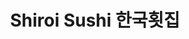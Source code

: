 ---
layout: place
title: "Shiroi Sushi 한국횟집"
permalink: /illinois/glenview/shiroi-sushi.html
stateAbbr: IL
stateName: Illinois
cityName: Glenview
seo:
  name: "Shiroi Sushi 한국횟집"
  type: Restaurant
  links: https://www.shiroisushi.com/
description: "Shiroi Sushi 한국횟집 serves delicious sushi in Glenview, Illinois. Try fresh Japanese dishes for a great dining experience. "
place_id: ChIJH8nN5AnID4gR6RvxFX8vs38
photos:
  - name: >-
      places/ChIJH8nN5AnID4gR6RvxFX8vs38/photos/AeeoHcKs0sF-ox2qsomLETKGNgZzuc05070JXWPzBGlSO0DrXn0tbCpX3RUUs2vg3uhf9MBpanN7Roer3FnBzncg0fjFeaZG5x80wyUqmG5swvVQr4t-5Er0hloSCTGpUXo3l2a4SDSaVaxJ_vNBPhKGiNtezB1gsjV2uHcxnrGPuj5bcirHKZtI3hWGGiEBQrjl7KYMppzi4ooNvZB52ngDD8GEZH9tfUH6s4E8mBNWO3ohbV8GU4oLTw1AtAo3Qf2hhZE1bz05X6TJQ1Z5WPOHn2QYlplm6EHGXjzTsWn3YnRzWg
    widthPx: 4032
    heightPx: 2268
    authorAttributions:
      - displayName: Shiroi Sushi 한국횟집
        uri: https://maps.google.com/maps/contrib/101947394884691105562
        photoUri: >-
          https://lh3.googleusercontent.com/a/ACg8ocIIn2VLWSo3jfiFlpmPQQ9A0S_8QffWhfZfT2Lc1btCbIVpbw=s100-p-k-no-mo
    flagContentUri: >-
      https://www.google.com/local/imagery/report/?cb_client=maps_api_places.places_api&image_key=!1e10!2sAF1QipOd3BbWhTwL14NfXTAs3PjgKWHJOkR9UyO1LwaG&hl=en-US
    googleMapsUri: >-
      https://www.google.com/maps/place//data=!3m4!1e2!3m2!1sAF1QipOd3BbWhTwL14NfXTAs3PjgKWHJOkR9UyO1LwaG!2e10!4m2!3m1!1s0x880fc809e4cdc91f:0x7fb32f7f15f11be9
  - name: >-
      places/ChIJH8nN5AnID4gR6RvxFX8vs38/photos/AeeoHcKKwHez8Rrum8cGgNODTbvHK8Mr-o0wA6Dbmz92QNRHaO-Pd4Am-8lUXOFmS7ktig83rbMdEyv5fecoHwxQn9cnles9nCsxTvMyo6J40Zu9v2h6I-P4MdnZcZ_m5tDHdKbYMEGtIIwGIcruxHedAQMcKB4qrKvOjSo-TE0wNtOTUXhsZDLsje-4yA84CFoi7g0MeTccedf6WgZFlGED0dCACQJLU7wnBSO-t0npVNSkQo5UX7D3U0eK7ktLAWRUvaZttwmfyn6Eh7XHS_0JDA-vbSrdvjwR66IxaTU8hVlY6A
    widthPx: 4032
    heightPx: 1960
    authorAttributions:
      - displayName: Shiroi Sushi
        uri: https://maps.google.com/maps/contrib/114977562279370739392
        photoUri: >-
          https://lh3.googleusercontent.com/a-/ALV-UjW6WvOUnCDx2Q8uVh69-X_HoZ71mqEMY1gde9Nxu_2E6b3edYVT=s100-p-k-no-mo
    flagContentUri: >-
      https://www.google.com/local/imagery/report/?cb_client=maps_api_places.places_api&image_key=!1e10!2sAF1QipO7z5uJIRuvMp3T5pYhahr77UEayqmVci2_e_re&hl=en-US
    googleMapsUri: >-
      https://www.google.com/maps/place//data=!3m4!1e2!3m2!1sAF1QipO7z5uJIRuvMp3T5pYhahr77UEayqmVci2_e_re!2e10!4m2!3m1!1s0x880fc809e4cdc91f:0x7fb32f7f15f11be9
  - name: >-
      places/ChIJH8nN5AnID4gR6RvxFX8vs38/photos/AeeoHcLAOeE1ry5SWC-7OPfoPUNGoM1m4QZVjsl3rxG2q4mJKLd585PEa-jruYBolZ_SzALnlOP-wURY1uE-pPD8GYApbnsMJ7THI7Wf1-dlwbwpzFXjnkdPALYq4uAGXblzzfwoaynFCqcufnF1v0bp1VU-4Xcu7_A4dqR2THQx_s1NVM1-sRdXT2Yw2y90VJurhrfGeS40LHQPpp5UA6LwzooDNui1q709kDOHII7ooNYdoADuZPPqoROHecXuxLmXZceJMEAAHTnoAcozNK80s3njltIEGKto3gLMhoMiYQXTMB3cp6gVjkhGelkZNO9JZXU7QxS7My3FOL67I_iz_dQx-ThL4PVk6BTg6lrSKZIgmDJtDUk9kaCYKgTfwNg3nenwlJoUdbTEv2Fe0xmSMbGtVyOfsN9Ib4NJmN41x8RUtA
    widthPx: 1288
    heightPx: 874
    authorAttributions:
      - displayName: GUY LEE
        uri: https://maps.google.com/maps/contrib/108143359564812981013
        photoUri: >-
          https://lh3.googleusercontent.com/a/ACg8ocLxV1zDKPSp9qSWFvHT_s2M4cX056R_ZqzvJaRTl8vZPdXhtQ=s100-p-k-no-mo
    flagContentUri: >-
      https://www.google.com/local/imagery/report/?cb_client=maps_api_places.places_api&image_key=!1e10!2sCIHM0ogKEICAgMCAp7_UNA&hl=en-US
    googleMapsUri: >-
      https://www.google.com/maps/place//data=!3m4!1e2!3m2!1sCIHM0ogKEICAgMCAp7_UNA!2e10!4m2!3m1!1s0x880fc809e4cdc91f:0x7fb32f7f15f11be9
  - name: >-
      places/ChIJH8nN5AnID4gR6RvxFX8vs38/photos/AeeoHcIV6yXETnGXxfsdxBkpXkz-JQtpAIv5H7qzBGEFMWvBT8dcjpbVJe3pS-hdG2bntwhXGF6gzPt7P2ScLcYNgA8nCE0tnXg4KPAtHGP_FXraxjCtPgLkIjPp9ukUMmJcvymDPCFomlcHy9iFMh22OE9b1dLsTAE34nOmCxtpzg09cwBe6IV9XzAD1huV18HDCwh9MedRIPhBC-oYozeOVJu_a3Je6c2u2juTbJyS1Zl716aUH7kZfCLBfrTwphj2vcDUs7h-J7U7KPbaDu4ne1_JJUaipGJN2kX96eF4HAdupQ
    widthPx: 3024
    heightPx: 4032
    authorAttributions:
      - displayName: Shiroi Sushi 한국횟집
        uri: https://maps.google.com/maps/contrib/101947394884691105562
        photoUri: >-
          https://lh3.googleusercontent.com/a/ACg8ocIIn2VLWSo3jfiFlpmPQQ9A0S_8QffWhfZfT2Lc1btCbIVpbw=s100-p-k-no-mo
    flagContentUri: >-
      https://www.google.com/local/imagery/report/?cb_client=maps_api_places.places_api&image_key=!1e10!2sAF1QipPzIQzr60NgLkTHezufFxrunhCC9tGVlL4Ghxus&hl=en-US
    googleMapsUri: >-
      https://www.google.com/maps/place//data=!3m4!1e2!3m2!1sAF1QipPzIQzr60NgLkTHezufFxrunhCC9tGVlL4Ghxus!2e10!4m2!3m1!1s0x880fc809e4cdc91f:0x7fb32f7f15f11be9
  - name: >-
      places/ChIJH8nN5AnID4gR6RvxFX8vs38/photos/AeeoHcJeEIpS9FkXODV-p6QQSayNPLT9CKsKKw00eUxjb3AYl0uiPwJT1g5BjgWCTc8Z7uuuTNyMtN3Ge2W9BF37579j7R-YjzXTJGNqmRpSltFKmF7mVRhHjijI_iG-jp3YbUMq_PPSgl0hvMmmNaT783NNWPZdKiBB6AhR5f4bf-yV-hUlVtf0yk6glLIfotbT1gr9mnIeHDS_kA64v2HU_1nHACU65pM6meL23HPjDwoSUwWLjzZZ1zwacHlq3K430eB6Fzg0LAuKpsFOyL11wBKwMatYCPIMjDldHeat4FZFPM7mWYNDzV_Lm6XP84RSg5TbRhR-pgPkgGyu1ZS8GMfesbkEvCoXHwkr-dtAsmAwPB2XzlJPYcbH1Sp0zFwNZ4NRRgkQqS1Pcm1_0VXtLWgRfkDjWM5I7EI5eviUkZ1uElGgMk2TAnJg5Fp30Gkg
    widthPx: 4032
    heightPx: 2268
    authorAttributions:
      - displayName: Artiom Necrasov
        uri: https://maps.google.com/maps/contrib/100852052240431096706
        photoUri: >-
          https://lh3.googleusercontent.com/a-/ALV-UjU6sv3vrJ2-Vx-3K8rr8nNPc5GSWbSCWBwkvzby_MJXDpBXAg_giQ=s100-p-k-no-mo
    flagContentUri: >-
      https://www.google.com/local/imagery/report/?cb_client=maps_api_places.places_api&image_key=!1e10!2sCIABIhADycKzkCXwvmgGWcwADORG&hl=en-US
    googleMapsUri: >-
      https://www.google.com/maps/place//data=!3m4!1e2!3m2!1sCIABIhADycKzkCXwvmgGWcwADORG!2e10!4m2!3m1!1s0x880fc809e4cdc91f:0x7fb32f7f15f11be9
  - name: >-
      places/ChIJH8nN5AnID4gR6RvxFX8vs38/photos/AeeoHcJmb6vhKTGCWDspPit5y69_2mQfPDgNGxVr3sb4qv0L8NvzPxBE_suZrcVpmWtGd7pQaSszI6KduAMuQrNgj4nlIZmkvmpVTXAUFeAiYDbH0QYikxQzfbbvf2MDBChNNcxDDiLnKg6NAydYlz7RueUlJlsNaVPtXc3Zt-OMMQupDZcwewbLHEQNpIZU6Y8AErg0NV3XMIEtW87ud3ODI3H1vKngWBKHnG9FB2_ofSrrbgEXWIWhVmgj8vbbtPzqsSyQ5z6nDzYlFWV4FE6ZbNE1cpsJbyi0gpw6xa4kSV7jGsCgVBe8Rtt420PEh7GUB5UW9aZ2jA3gRGZNpLWL-PXkxijFD-bNmFlywTvICjNKgdaeWM3bEyrRmnNPS3-evDLmt0e21ZSjfHtDyrfjgyPip3g4_nCAfB49ybVdmjPsgg
    widthPx: 4800
    heightPx: 3600
    authorAttributions:
      - displayName: Zhyldyz Osmonova
        uri: https://maps.google.com/maps/contrib/103998968190930683912
        photoUri: >-
          https://lh3.googleusercontent.com/a-/ALV-UjUwff4LJo-caNCKnGzZNQfDuLshmPVTulxKW7br-v_fRrXVvLkT=s100-p-k-no-mo
    flagContentUri: >-
      https://www.google.com/local/imagery/report/?cb_client=maps_api_places.places_api&image_key=!1e10!2sCIHM0ogKEICAgICf-77Meg&hl=en-US
    googleMapsUri: >-
      https://www.google.com/maps/place//data=!3m4!1e2!3m2!1sCIHM0ogKEICAgICf-77Meg!2e10!4m2!3m1!1s0x880fc809e4cdc91f:0x7fb32f7f15f11be9
  - name: >-
      places/ChIJH8nN5AnID4gR6RvxFX8vs38/photos/AeeoHcKrKPm-DS5l11OjiewdjONJGNJwaknSpdtNb3ktvHD3jpCpkdTCQOJaUQGHt9rFwHIvL1CYoVMb24MViSIEkk1-Ah5Ou4WiQiNUTQMBNrOgPNg8zOSVZRetqEOIbq3OvcD8-JaDgWvd-KZHvP8cK6syoh2FpybIV52BSt6FqO6f8PGu3hbBiIIeIjSN1AdINq6z0ei4bjfbzxukr-dJc8MBGgQUP0lAdLzbjp832PT4a7qhXqkZjjQQupQ3qaZDlcjC6rDDKuXOKbUPFVkMlb5ZKCURhOQduKtUq2a05bdUCQ
    widthPx: 4032
    heightPx: 3024
    authorAttributions:
      - displayName: Shiroi Sushi 한국횟집
        uri: https://maps.google.com/maps/contrib/101947394884691105562
        photoUri: >-
          https://lh3.googleusercontent.com/a/ACg8ocIIn2VLWSo3jfiFlpmPQQ9A0S_8QffWhfZfT2Lc1btCbIVpbw=s100-p-k-no-mo
    flagContentUri: >-
      https://www.google.com/local/imagery/report/?cb_client=maps_api_places.places_api&image_key=!1e10!2sAF1QipMsqRT7D6C9KIIlH5wx8-5Ucotb7-dc298oL7Jr&hl=en-US
    googleMapsUri: >-
      https://www.google.com/maps/place//data=!3m4!1e2!3m2!1sAF1QipMsqRT7D6C9KIIlH5wx8-5Ucotb7-dc298oL7Jr!2e10!4m2!3m1!1s0x880fc809e4cdc91f:0x7fb32f7f15f11be9
  - name: >-
      places/ChIJH8nN5AnID4gR6RvxFX8vs38/photos/AeeoHcJGqeZUExNAduYeCuAw1Uyg-K1AwzVbIGXCUDb6pDS6rP6a3sx_QOHoka1lRt-2Fyr-1Y6hSogI0oDlNQNPbsJg4rFSpB2z4Ua2CoETGgB4igA_qCjmHIuuWsVeHnSok6uqEn8EPLomwdGoRUl2DH1gLBChJ5v2xQnpXYTMuDILvhwVaRZcnBVABVOMRBkQblfupCXJNt_YoXd41IwKQVhYuPq9GGdyecZmpV5k582UdPCcUOE_DXNcB2D9YVaCQVBX_xKDKIAF4a3l8wjMRgFPnw5ekuhg_YCwqNOS5zgDY4sOtxtcR5fFNzlwXENJ1NWw8k2g61vHsIOIpz_GoTTfAGv7daanBellv21hbw_NsWOgmnERBiB7xDY8so_lJnkn_onJ7wl_O-N-NE99p64ts8HTrGZf_ubYKtt1ers
    widthPx: 2084
    heightPx: 4624
    authorAttributions:
      - displayName: David Simm “David Simm Photography”
        uri: https://maps.google.com/maps/contrib/115846882379949466069
        photoUri: >-
          https://lh3.googleusercontent.com/a-/ALV-UjUUUZwLMRWyrjk1qGTv58mCxc_j-3Qs4UBu-JWykbpjQAE0X0k8Ng=s100-p-k-no-mo
    flagContentUri: >-
      https://www.google.com/local/imagery/report/?cb_client=maps_api_places.places_api&image_key=!1e10!2sCIHM0ogKEICAgICugvXbdw&hl=en-US
    googleMapsUri: >-
      https://www.google.com/maps/place//data=!3m4!1e2!3m2!1sCIHM0ogKEICAgICugvXbdw!2e10!4m2!3m1!1s0x880fc809e4cdc91f:0x7fb32f7f15f11be9
  - name: >-
      places/ChIJH8nN5AnID4gR6RvxFX8vs38/photos/AeeoHcJJF7XScLIUtw_2HfUPYvaCjOJgWRjlyLPXvh5eDj_yENjFFLH9ZqVFf3SXJ6HRQDF7Y79DYoeL4moa4uL01_lq-mOVXaYouh_RQNcqCmMBD7dbHhvwFoYfmFYJb09FmSpvHcK1qu3zgeDmT0o8yppMVex1ZgknGwl2G0LJqUdUYX0GLH6Wdfw9PAMMCyGXvk4JhXv3-FSonzqdm1g2kCNv2tAkv5FRiZrMYWMvfqoR79TUHoiiRY9kP_al-wXoz9JOxVwh1xthXg2LMSg5ioryvB-8LcZoUVM5B0sK25AZIw
    widthPx: 2320
    heightPx: 3093
    authorAttributions:
      - displayName: Shiroi Sushi 한국횟집
        uri: https://maps.google.com/maps/contrib/101947394884691105562
        photoUri: >-
          https://lh3.googleusercontent.com/a/ACg8ocIIn2VLWSo3jfiFlpmPQQ9A0S_8QffWhfZfT2Lc1btCbIVpbw=s100-p-k-no-mo
    flagContentUri: >-
      https://www.google.com/local/imagery/report/?cb_client=maps_api_places.places_api&image_key=!1e10!2sAF1QipMgfSuGdi8PhEmsUKA6APMAUVbOMPjhHHSswpmP&hl=en-US
    googleMapsUri: >-
      https://www.google.com/maps/place//data=!3m4!1e2!3m2!1sAF1QipMgfSuGdi8PhEmsUKA6APMAUVbOMPjhHHSswpmP!2e10!4m2!3m1!1s0x880fc809e4cdc91f:0x7fb32f7f15f11be9
  - name: >-
      places/ChIJH8nN5AnID4gR6RvxFX8vs38/photos/AeeoHcL6FgD1p_rR6Z_MEan3yQ4zmc7E8QCqrlIS0plxjVJOlx86bOS55zDAVxn3ByZludZ6UvA0LePmttTcoDSe9nx-itY-T164thswORbYt_wpcy78hFrEOHHDmXFG8KcB8ThU_zHJ3f0A1oH-24FVSm4EZGTSCKAhTI1jnuXhdIfTv-QFYemWFcTJBDahsiFvOfjCnR1uPl6RMkDvM06tCVv-VKyWq2wgpEwW9zFK6xS77Wti-b00gU7HSra4q06Yw4-D19wM5ej7qz8KuQoa236ZapJ5hFepqltHJe4n788xGhaeTlV-rcac5JefTIHglCSeZBC1DCQLO7piZKAz9sdrxHmjmQMwg4_9JlLg9XtiQVEkFd46-ikPHsjkl5bD9lFWx5omL7JrWi147cioHSAt5DUyGUmHkBaNOa_cshdMR9w
    widthPx: 3024
    heightPx: 4032
    authorAttributions:
      - displayName: Hristina Georgieva
        uri: https://maps.google.com/maps/contrib/105924891197620267787
        photoUri: >-
          https://lh3.googleusercontent.com/a-/ALV-UjXYvNyzkFrQAXTwjL9WvTqQjRvGKLSrmcZDb403x_hZdcvgMr_HeA=s100-p-k-no-mo
    flagContentUri: >-
      https://www.google.com/local/imagery/report/?cb_client=maps_api_places.places_api&image_key=!1e10!2sCIHM0ogKEICAgID12L_AowE&hl=en-US
    googleMapsUri: >-
      https://www.google.com/maps/place//data=!3m4!1e2!3m2!1sCIHM0ogKEICAgID12L_AowE!2e10!4m2!3m1!1s0x880fc809e4cdc91f:0x7fb32f7f15f11be9
address: 9717 N Milwaukee Ave, Glenview, IL 60025, USA
street: 9717 N Milwaukee Ave
city: Glenview
state: IL
zip: '60025'
country: USA
neighborhood: null
latitude: '42.058463'
longitude: '-87.841101'
accessibility_options:
  wheelchairAccessibleParking: true
  wheelchairAccessibleEntrance: true
  wheelchairAccessibleRestroom: true
  wheelchairAccessibleSeating: true
business_status: OPERATIONAL
name: Shiroi Sushi 한국횟집
google_maps_links:
  directionsUri: >-
    https://www.google.com/maps/dir//''/data=!4m7!4m6!1m1!4e2!1m2!1m1!1s0x880fc809e4cdc91f:0x7fb32f7f15f11be9!3e0
  placeUri: https://maps.google.com/?cid=9201750686523530217
  writeAReviewUri: >-
    https://www.google.com/maps/place//data=!4m3!3m2!1s0x880fc809e4cdc91f:0x7fb32f7f15f11be9!12e1
  reviewsUri: >-
    https://www.google.com/maps/place//data=!4m4!3m3!1s0x880fc809e4cdc91f:0x7fb32f7f15f11be9!9m1!1b1
  photosUri: >-
    https://www.google.com/maps/place//data=!4m3!3m2!1s0x880fc809e4cdc91f:0x7fb32f7f15f11be9!10e5
primary_type: Sushi Restaurant
opening_hours:
  regular:
    - 'Monday: Closed'
    - 'Tuesday: 11:30 AM – 10:00 PM'
    - 'Wednesday: 12:00 – 10:00 PM'
    - 'Thursday: 12:00 – 10:00 PM'
    - 'Friday: 12:00 – 10:00 PM'
    - 'Saturday: 12:00 – 10:00 PM'
    - 'Sunday: 4:00 – 9:00 PM'
  current:
    - 'Monday: Closed'
    - 'Tuesday: 11:30 AM – 10:00 PM'
    - 'Wednesday: 12:00 – 10:00 PM'
    - 'Thursday: 12:00 – 10:00 PM'
    - 'Friday: 12:00 – 10:00 PM'
    - 'Saturday: 12:00 – 10:00 PM'
    - 'Sunday: 4:00 – 9:00 PM'
secondary_opening_hours:
  regular:
    weekdayDescriptions: null
    type: null
  current:
    weekdayDescriptions: null
    type: null
phone: (847) 813-5290
price_level: PRICE_LEVEL_MODERATE
price_range: $50 &ndash; $100
rating: '4.1'
rating_count: 0
website: https://www.shiroisushi.com/
reviews: null
parking_options: null
payment_options: null
allow_dogs: null
curbside_pickup: null
delivery: null
dine_in: null
good_for_children: null
good_for_groups: null
good_for_sports: null
live_music: null
menu_for_children: null
outdoor_seating: null
reservable: null
restroom: null
serves_beer: null
serves_breakfast: null
serves_brunch: null
serves_cocktails: null
serves_coffee: null
serves_dinner: null
serves_dessert: null
serves_lunch: null
serves_vegetarian_food: null
serves_wine: null
takeout: null
update_category: essentials
summary: null

---